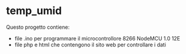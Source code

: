 # temp_umid
Questo progetto contiene:
- file .ino per programmare il microcontrollore 8266 NodeMCU 1.0 12E
- file php e html che contengono il sito web per controllare i dati
